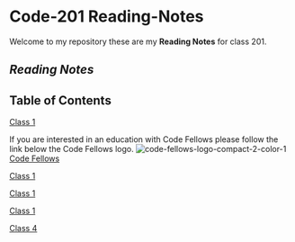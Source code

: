 # Code-201 Reading-Notes

Welcome to my repository these are my **Reading Notes** for class 201. 

## *Reading Notes* ##
## Table of Contents ##
[Class 1](https://m11gz.github.io/Reading-Notes/Class-01)


If you are interested in an education with Code Fellows please follow the link below the Code Fellows logo. 
![code-fellows-logo-compact-2-color-1](https://user-images.githubusercontent.com/93104234/178355894-6d191018-47ee-4e4e-9927-3d0f429be295.png)
[Code Fellows](https://www.codefellows.org)

[Class 1](https://m11gz.github.io/Reading-Notes/Class-01)

[Class 1](https://m11gz.github.io/Reading-Notes/Class-02)

[Class 1](https://m11gz.github.io/Reading-Notes/Class-03)

[Class 4](https://m11gz.github.io/Reading-Notes/class-04)
